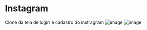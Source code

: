 # Instagram
 Clone da tela de login e cadastro do instragram 
 ![image](https://github.com/Laurinha-js/Instagram/assets/65427284/63ed84b2-0fa9-440c-b509-89364006afa1)
![image](https://github.com/Laurinha-js/Instagram/assets/65427284/6c4407f6-a43a-44ba-931b-5ea49448b135)

